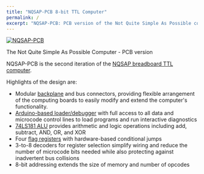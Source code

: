 ```yaml
---
title: "NQSAP-PCB 8-bit TTL Computer"
permalink: /
excerpt: "NQSAP-PCB: PCB version of the Not Quite Simple As Possible computer"
---
```

[![NQSAP-PCB](assets/images/build4-500.jpg "initial NQSAP-PCB build")](assets/images/build-4.jpg)

The Not Quite Simple As Possible Computer - PCB version

NQSAP-PCB is the second iteration of the
[NQSAP breadboard TTL computer](https://tomnisbet.github.io/nqsap/).

Highlights of the design are:

* Modular [backplane](docs/backplane) and bus connectors, providing flexible arrangement
 of the computing boards to easily modify and extend the computer's functionality.
* [Arduino-based loader/debugger](docs/loader/) with full access to all data and microcode
control lines to load programs and run interactive diagnostics
* [74LS181 ALU](docs/alu) provides arithmetic and logic operations including add,
subtract, AND, OR, and XOR
* Four [flag registers](docs/flags) with hardware-based conditional jumps
* 3-to-8 decoders for register selection simplify wiring and reduce the number of
  microcode bits needed while also protecting against inadvertent bus collisions
* 8-bit addressing extends the size of memory and number of opcodes
